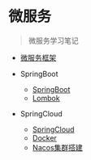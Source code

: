 # 微服务


> 微服务学习笔记

- [微服务框架](微服务/微服务框架.md)


- SpringBoot
  - [SpringBoot](微服务/SpringBoot/SpringBoot.md)
  - [Lombok](微服务/SpringBoot/Lombok.md)


- SpringCloud
  - [SpringCloud](微服务/SpringCloud/SpringCloud.md)
  - [Docker](微服务/SpringCloud/Docker.md)
  - [Nacos集群搭建](微服务/SpringCloud/Nacos集群搭建.md)